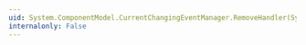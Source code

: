 ```yaml
---
uid: System.ComponentModel.CurrentChangingEventManager.RemoveHandler(System.ComponentModel.ICollectionView,System.EventHandler{System.ComponentModel.CurrentChangingEventArgs})
internalonly: False
---
```

